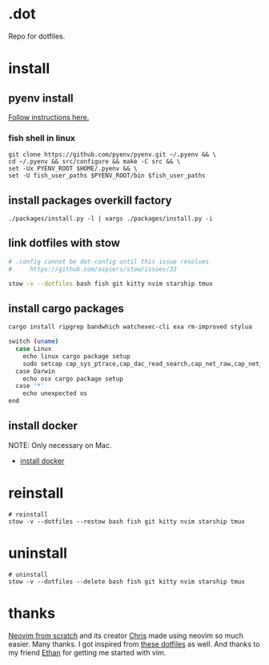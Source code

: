 # .dot

Repo for dotfiles.

# install

## pyenv install

[Follow instructions here.](https://github.com/pyenv/pyenv)

### fish shell in linux

```
git clone https://github.com/pyenv/pyenv.git ~/.pyenv && \
cd ~/.pyenv && src/configure && make -C src && \
set -Ux PYENV_ROOT $HOME/.pyenv && \
set -U fish_user_paths $PYENV_ROOT/bin $fish_user_paths
```

## install packages overkill factory

```
./packages/install.py -l | xargs ./packages/install.py -i
```

## link dotfiles with stow

```bash
# .config cannot be dot-config until this issue resolves
#     https://github.com/aspiers/stow/issues/33

stow -v --dotfiles bash fish git kitty nvim starship tmux
```

## install cargo packages

```sh
cargo install ripgrep bandwhich watchexec-cli exa rm-improved stylua

switch (uname)
  case Linux
    echo linux cargo package setup
    sudo setcap cap_sys_ptrace,cap_dac_read_search,cap_net_raw,cap_net_admin+ep (which bandwhich)
  case Darwin
    echo osx cargo package setup
  case '*'
    echo unexpected os
end
```

## install docker

NOTE: Only necessary on Mac.

- [install docker](https://docs.docker.com/desktop/mac/install/)

# reinstall

```
# reinstall
stow -v --dotfiles --restow bash fish git kitty nvim starship tmux
```

# uninstall

```
# uninstall
stow -v --dotfiles --delete bash fish git kitty nvim starship tmux
```



# thanks

[Neovim from scratch](https://github.com/LunarVim/Neovim-from-scratch) and its
creator [Chris](https://github.com/ChristianChiarulli) made using neovim so
much easier. Many thanks. I got inspired from [these
dotfiles](https://github.com/lukas-reineke?tab=repositories) as well. And
thanks to my friend [Ethan](https://github.com/EthanJWright) for getting me
started with vim.
